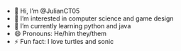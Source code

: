 - 👋 Hi, I’m @JulianCT05
- 👀 I’m interested in computer science and game design
- 🌱 I’m currently learning python and java 
- 😄 Pronouns: He/him they/them
- ⚡ Fun fact: I love turtles and sonic

<!---
JulianCT05/JulianCT05 is a ✨ special ✨ repository because its `README.md` (this file) appears on your GitHub profile.
You can click the Preview link to take a look at your changes.
--->
